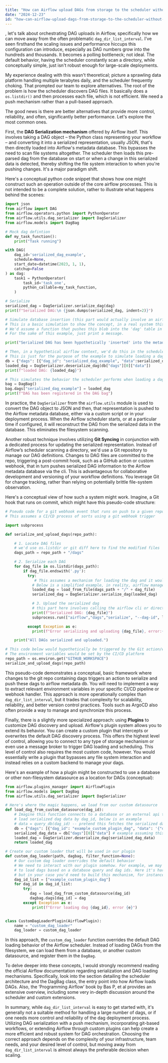 ```yaml
---
title: "How can Airflow upload DAGs from storage to the scheduler without using `dag_dir_list_interval`?"
date: "2024-12-23"
id: "how-can-airflow-upload-dags-from-storage-to-the-scheduler-without-using-dagdirlistinterval"
---
```


, let's talk about orchestrating DAG uploads in Airflow, specifically how we can move away from the often problematic `dag_dir_list_interval`. I’ve seen firsthand the scaling issues and performance hiccups this configuration can introduce, especially as DAG numbers grow into the hundreds and thousands. It becomes a polling bottleneck; not ideal. The default behavior, having the scheduler constantly scan a directory, while conceptually simple, just isn't robust enough for large-scale deployments.

My experience dealing with this wasn't theoretical; picture a sprawling data platform handling multiple terabytes daily, and the scheduler frequently choking. That prompted our team to explore alternatives. The root of the problem is how the scheduler discovers DAG files. It basically does a `os.listdir()` and then processes each file, which is not efficient. We need a push mechanism rather than a pull-based approach.

The good news is there are better alternatives that provide more control, reliability, and often, significantly better performance. Let's explore the most common ones.

First, the **DAG Serialization mechanism** offered by Airflow itself. This involves taking a DAG object – the Python class representing your workflow – and converting it into a serialized representation, usually JSON, that's then directly loaded into Airflow's metadata database. This bypasses the need to scan file systems altogether. The scheduler then loads this pre-parsed dag from the database on start or when a change in this serialized data is detected, thereby shifting the file system interaction to when you're pushing changes. It's a major paradigm shift.

Here's a conceptual python code snippet that shows how one might construct such an operation outside of the core airflow processes. This is not intended to be a complete solution, rather to illustrate what happens behind the scenes:

```python
import json
from airflow import DAG
from airflow.operators.python import PythonOperator
from airflow.utils.dag_serializer import DagSerializer
from airflow.models import DagBag

# Mock dag defintion
def my_task_function():
    print("Task running")

with DAG(
    dag_id='serialized_dag_example',
    schedule=None,
    start_date=datetime(2023, 1, 1),
    catchup=False
) as dag:
    task1 = PythonOperator(
        task_id='task_one',
        python_callable=my_task_function,
    )

# Serialize
serialized_dag = DagSerializer.serialize_dag(dag)
print(f"Serialized DAG:\n {json.dumps(serialized_dag, indent=2)}")

# Simulate database insertion (this part would actually involve an airflow database interaction)
# This is a basic simulation to show the concept, in a real system this would involve inserting into Airflow's db backend
# We'd assume a function that pushes this blob into the 'dag' table in the database
# For the sake of this example, just print a message.

print("Serialized DAG has been hypothetically 'inserted' into the metadata database")

# Then, in a hypothetical airflow context, we'd do this in the scheduler process
# This is just for the purpose of the example to simulate loading a dag from the serialized form.
db = {"dags": [{"dag_id": "serialized_dag_example", "data":serialized_dag}]}
loaded_dag = DagSerializer.deserialize_dag(db["dags"][0]["data"])
print(f"loaded DAG: {loaded_dag}")

# This simulates the behavior the scheduler performs when loading a dag
bag = DagBag()
bag.dags["serialized_dag_example"] = loaded_dag
print(f"DAG has been registered in the DAG bag")
```

In practice, the `DagSerializer` from the `airflow.utils` module is used to convert the DAG object to JSON and then, that representation is pushed to the Airflow metadata database, either via a custom script or in your deployment process. When the Airflow scheduler starts, or at a particular time if configured, it will reconstruct the DAG from the serialized data in the database. This eliminates the filesystem scanning.

Another robust technique involves utilizing **Git Syncing** in conjunction with a dedicated process for updating the serialized representation. Instead of Airflow’s scheduler scanning a directory, we'd use a Git repository to manage our DAG definitions. Changes to DAG files are committed to the repo, triggering a post-commit hook, such as a GitHub action or custom webhook, that in turn pushes serialized DAG information to the Airflow metadata database via the cli. This is advantageous for collaborative development and versioning of your workflow definitions. You leverage Git for change tracking, rather than relying on potentially brittle file-system observation.

Here's a conceptual view of how such a system might work. Imagine, a Git hook that runs on commit, which might have this pseudo-code structure:

```python
# Pseudo code for a git webhook event that runs on push to a given repo branch
# This assumes a CI/CD process of sorts using a git webhook trigger

import subprocess

def serialize_and_upload_dags(repo_path):

    # 1. Locate DAG files
    # we'd use os.listdir or git diff here to find the modified files
    dags_path = repo_path + "/dags"

    # 2. Serialize each DAG
    for dag_file in os.listdir(dags_path):
        if dag_file.endswith('.py'):
          try:
             # This assumes a mechanism for loading the dag and it would be similar to how the airflow scheduler loads dags, so the DagBag function
            # Below is a simplified example, in reality, airflow manages the dagbag and loading mechanism
            loaded_dag = load_from_file(dags_path + "/" + dag_file)
            serialized_dag = DagSerializer.serialize_dag(loaded_dag)

            # 3. Upload the serialized dag
            # this part here involves calling the airflow cli or directly interacting with the metadata database
            print(f"Serialized DAG: {dag_file}")
            subprocess.run(["airflow","dags","serialize", "--dag-id", loaded_dag.dag_id, "--serialized-dag", serialized_dag])

          except Exception as e:
            print(f"Error serializing and uploading {dag_file}, error:{e}")

    print("All DAGs serialized and uploaded.")

# This code below would hypothetically be triggered by the Git action/webhook
# The environment variables would be set by the CI/CD platform
repo_path = os.environ.get("GITHUB_WORKSPACE")
serialize_and_upload_dags(repo_path)
```

This pseudo-code demonstrates a conceptual, basic framework where changes to the git repo containing dags triggers an action to serialize and push these dags to airflow metadata db. You will need to implement a way to extract relevant environment variables in your specific CI/CD pipeline or webhook handler. This approach is more operationally complex than `dag_dir_list_interval`, but it trades that complexity for scalability, reliability, and better version control practices. Tools such as ArgoCD also often provide a way to manage and synchronize this process.

Finally, there is a slightly more specialized approach: using **Plugins** to customize DAG discovery and upload. Airflow's plugin system allows you to extend its behavior. You can create a custom plugin that intercepts or overwrites the default DAG discovery process. This offers the highest level of control, allowing you to connect to any type of storage mechanism or even use a message broker to trigger DAG loading and scheduling. This level of control also requires the most custom code, however. You would essentially write a plugin that bypasses any file system interaction and instead relies on a custom backend to manage your dags.

Here's an example of how a plugin might be constructed to use a database or other non-filesystem datasource as a location for DAGs (conceptual):

```python
from airflow.plugins_manager import AirflowPlugin
from airflow.models import DagBag
from airflow.utils.dag_serializer import DagSerializer

# Here's where the magic happens, we load from our custom datasource
def load_dag_from_custom_datasource(dag_id):
    # Imagine this function connects to a database or an external api to
    # load serialized dag data by dag_id, below is an example
    # data = query_db(dag_id) -- pretend this fetches the serialized data
    db = {"dags": [{"dag_id": "example_custom_plugin_dag", "data": '{"dag_id":"example_custom_plugin_dag","is_paused_upon_creation":true,"schedule":"@once", "catchup":false, "tasks": [{"task_id": "test_plugin_task","operator_name": "PythonOperator", "python_callable": "print", "op_args": ["Plugin test"]}]}'}]}
    serialized_dag_data = db["dags"][0]["data"] # example assuming this is the data
    loaded_dag = DagSerializer.deserialize_dag(serialized_dag_data)
    return loaded_dag

# Create our custom loader that will be used in our plugin
def custom_dag_loader(path, dagbag, filter_function=None):
    # Our custom dag loader overrides the default behavior
    # We need to interact with our plugin somehow. For example, we may decide
    # to load dags based on a database query and dag ids. Here it's hardcoded for demo
    # but in your case you'd need to build this mechanism, for instance, we could query a database for dag ids
    dag_id_list = ["example_custom_plugin_dag"]
    for dag_id in dag_id_list:
        try:
           dag = load_dag_from_custom_datasource(dag_id)
           dagbag.dags[dag_id] = dag
        except Exception as e:
            print(f"Error loading dag {dag_id}, error {e}")


class CustomDagLoaderPlugin(AirflowPlugin):
    name = "custom_dag_loader"
    dag_loader = custom_dag_loader

```

In this approach, the `custom_dag_loader` function overrides the default DAG loading behavior of the Airflow scheduler. Instead of loading DAGs from the filesystem, we can load them from a database, or another custom datasource, and register them in the `DagBag`.

To delve deeper into these concepts, I would strongly recommend reading the official Airflow documentation regarding serialization and DAG loading mechanisms. Specifically, look into the section detailing the scheduler architecture and the DagBag class, the entry point into how Airflow loads DAGs. Also, the ‘Programming Airflow’ book by Bas P, et al provides an extensive overview, including some very in-depth discussion around the scheduler and custom extensions.

In summary, while `dag_dir_list_interval` is easy to get started with, it's generally not a suitable method for handling a large number of dags, or if one needs more control and reliability of the dag deployment process. Utilizing DAG serialization with a push mechanism, incorporating git-based workflows, or extending Airflow through custom plugins can help create a more efficient and robust system for DAG orchestration. Choosing the correct approach depends on the complexity of your infrastructure, team needs, and your desired level of control, but moving away from `dag_dir_list_interval` is almost always the preferable decision when scaling.
